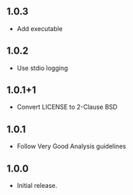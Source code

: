 ## 1.0.3

* Add executable

## 1.0.2

* Use stdio logging

## 1.0.1+1

* Convert LICENSE to 2-Clause BSD

## 1.0.1

* Follow Very Good Analysis guidelines

## 1.0.0

* Initial release.
